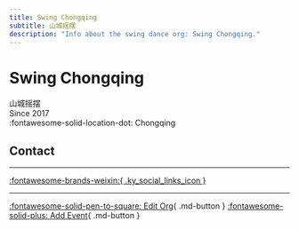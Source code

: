 ```yaml
---
title: Swing Chongqing
subtitle: 山城摇摆
description: "Info about the swing dance org: Swing Chongqing."
---
```


# Swing Chongqing

山城摇摆  
Since 2017  
:fontawesome-solid-location-dot: Chongqing  


## Contact


---

 [:fontawesome-brands-weixin:{ .ky_social_links_icon }](# "山城摇摆SwingChongqing")

---

[:fontawesome-solid-pen-to-square: Edit Org](https://github.com/swingdance/orgs/issues/new?assignees=&labels=update+org&projects=&template=03-update_entity.yml&title=Update%20Org%3A%20zh_CN%20%E2%80%A2%20Swing%20Chongqing&region=zh_CN&id=swing-chong-qing&name=Swing%20Chongqing){ .md-button } [:fontawesome-solid-plus: Add Event](https://github.com/swingdance/events/issues/new?assignees=&labels=add+event&projects=&template=02-add_entity.yml&title=Add%20Event%3A%20zh_CN%20%E2%80%A2%20%3CName%3E&region=zh_CN&province=Chongqing&city=Chongqing&org_id=swing-chong-qing){ .md-button }
